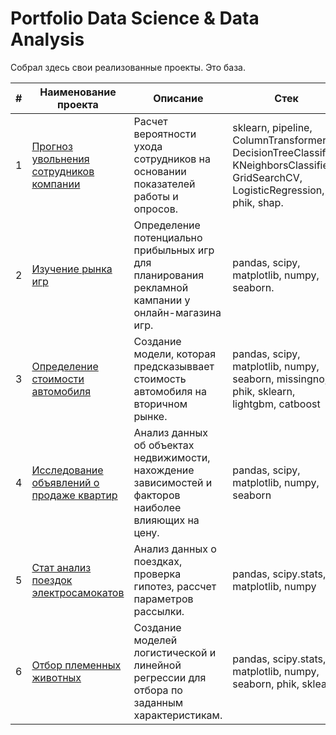 # Portfolio Data Science & Data Analysis
Собрал здесь свои реализованные проекты. Это база.


| # | Наименование проекта  | Описание | Стек |
|---|-------------|----------|------|
| 1 | [Прогноз увольнения <br>сотрудников компании](https://github.com/saminter22/data_science/tree/main/predicting_dismissal_for_hr) | Расчет  вероятности ухода сотрудников на основании показателей работы и опросов.         | sklearn, pipeline, ColumnTransformer, DecisionTreeClassifier, KNeighborsClassifier, GridSearchCV, LogisticRegression, phik, shap.     |
| 2 | [Изучение рынка игр](https://github.com/saminter22/data_science/tree/main/game_market_research)     | Определение потенциально прибыльных игр для планирования рекламной кампании у онлайн-магазина игр.  |  pandas, scipy, matplotlib, numpy, seaborn.    |
| 3 |[Определение стоимости автомобиля](https://github.com/saminter22/data_science/tree/main/car_price) | Создание модели, которая предсказыввает стоимость автомобиля на вторичном рынке. | pandas, scipy, matplotlib, numpy, seaborn, missingno, phik, sklearn, lightgbm, catboost |
| 4 |[Исследование объявлений о продаже квартир](https://github.com/saminter22/data_science/tree/main/apartment_price) | Анализ данных об объектах недвижимости, нахождение зависимостей и факторов наиболее влияющих на цену. | pandas, scipy, matplotlib, numpy, seaborn |
| 5 |[Стат анализ поездок электросамокатов](https://github.com/saminter22/data_science/tree/main/stat_analysis) | Анализ данных о поездках, проверка гипотез, рассчет параметров рассылки. | pandas, scipy.stats, matplotlib, numpy |
| 6 |[Отбор племенных животных](https://github.com/saminter22/data_science/tree/main/cow_buy) | Создание моделей логистической и линейной регрессии для отбора по заданным характеристикам. | pandas, scipy.stats, matplotlib, numpy, seaborn, phik, sklearn |
